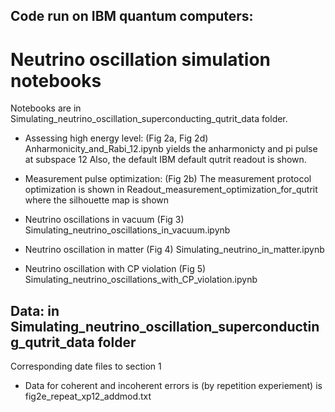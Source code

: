 ## Code run on IBM quantum computers: 
 
# Neutrino oscillation simulation notebooks
Notebooks are in Simulating_neutrino_oscillation_superconducting_qutrit_data folder.
- Assessing high energy level: (Fig 2a, Fig 2d)
Anharmonicity_and_Rabi_12.ipynb yields the anharmonicty and pi pulse at subspace 12
Also, the default IBM default qutrit readout is shown. 
- Measurement pulse optimization: (Fig 2b)
The measurement protocol optimization is shown in Readout_measurement_optimization_for_qutrit where the silhouette map is shown

- Neutrino oscillations in vacuum (Fig 3)
Simulating_neutrino_oscillations_in_vacuum.ipynb
- Neutrino oscillation in matter (Fig 4)
Simulating_neutrino_in_matter.ipynb
- Neutrino oscillation with CP violation (Fig 5)
Simulating_neutrino_oscillations_with_CP_violation.ipynb
## Data: in Simulating_neutrino_oscillation_superconducting_qutrit_data folder
Corresponding date files to section 1 

- Data for coherent and incoherent errors is (by repetition experiement) is fig2e_repeat_xp12_addmod.txt
